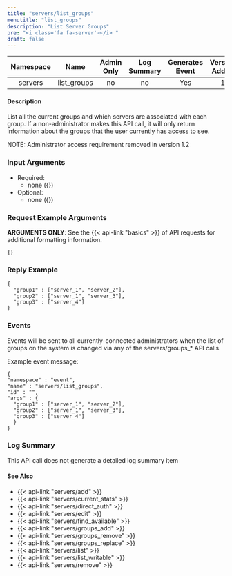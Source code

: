```yaml
---
title: "servers/list_groups"
menutitle: "list_groups"
description: "List Server Groups"
pre: "<i class='fa fa-server'></i> "
draft: false
---
```


| Namespace | Name | Admin Only | Log Summary | Generates Event | Version Added
|:----------------:|:--------:|:--------:|:--------:|:--------:|:---:|
| servers | list_groups | no | no | Yes | 1 |

#### Description
List all the current groups and which servers are associated with each group.
If a non-administrator makes this API call, it will only return information about the groups that the user currently has access to see.

NOTE: Administrator access requirement removed in version 1.2

### Input Arguments
* Required:
   * none ({})
* Optional:
   * none ({})


### Request Example Arguments
**ARGUMENTS ONLY**: See the {{< api-link "basics" >}} of API requests for additional formatting information.

```
{}
```

### Reply Example
```
{
  "group1" : ["server_1", "server_2"],
  "group2" : ["server_1", "server_3"],
  "group3" : ["server_4"]
}
```

### Events
Events will be sent to all currently-connected administrators when the list of groups on the system is changed via any of the servers/groups_* API calls.

Example event message:
```
{
"namespace" : "event",
"name" : "servers/list_groups",
"id" : "",
"args" : {
  "group1" : ["server_1", "server_2"],
  "group2" : ["server_1", "server_3"],
  "group3" : ["server_4"]
  }
}
```
### Log Summary
This API call does not generate a detailed log summary item

#### See Also
* {{< api-link "servers/add" >}}
* {{< api-link "servers/current_stats" >}}
* {{< api-link "servers/direct_auth" >}}
* {{< api-link "servers/edit" >}}
* {{< api-link "servers/find_available" >}}
* {{< api-link "servers/groups_add" >}}
* {{< api-link "servers/groups_remove" >}}
* {{< api-link "servers/groups_replace" >}}
* {{< api-link "servers/list" >}}
* {{< api-link "servers/list_writable" >}}
* {{< api-link "servers/remove" >}}
